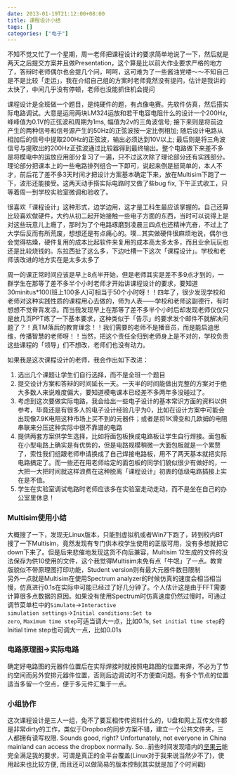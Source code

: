 ```yaml
---
date: 2013-01-19T21:12:00+08:00
title: 课程设计小结
tags: []
categories: ["电子"]
---
```


不知不觉又忙了一个星期，周一老师把课程设计的要求简单地说了一下，然后就是两天之后提交方案并且做Presentation，这个算是比以前大作业要求严格的地方了，答辩时老师偶尔也会提几个问，呵呵，这可难为了一些酱油党喽～～不知自己是不是比较「走运」，我在介绍自己组的方案时老师竟然没有提问，估计是我讲的太快了，中间几乎没有停顿，老师也没能抓住机会提问  

课程设计是全班做一个题目，是纯硬件的题，有点像电赛。先软件仿真，然后搭实际电路调试。大意是运用两块LM324运放和若干电容电阻什么的设计一个200Hz, 峰峰值为0.1V的正弦波和周期为1ms, 幅值为2v的三角波信号; 接下来则是将前边产生的两种信号和信号源产生的50Hz的正弦波按一定比例相加; 随后设计电路从相加后的信号中提取200Hz的正弦波，输出必须达到10V以上; 最后则是将三角波信号与提取出的200Hz正弦波通过比较器得到最终输出。整个电路做下来差不多是将模电中的运放应用部分复习了一遍，只不过这次除了理论部分还有实践部分。理论部分把课本上的一些电路排列组合一下即可，说起来倒是挺简单的，本人不才，前后花了差不多3天时间才把设计方案基本确定下来，放在Multisim下跑了一下，波形还能接受。这两天动手搭实际电路时又做了些bug fix, 下午正式收工，只等着周一到学校实验室微调和验收了。  

很喜欢「课程设计」这种形式，边学边用，这才是工科生最应该掌握的。自己还算比较喜欢做硬件，大约从初二起开始接触一些电子方面的东西，当时可以说得上是对这些玩意儿上瘾了，那时为了个电路琢磨到凌晨三四点也还精神亢奋，不过上了大学后反而有所荒废，想想还是有点痛心的。噗...其实做硬件很麻烦地说，偶尔也会觉得枯燥，硬件复用的成本比起软件来复用的成本高太多太多，而且业余玩玩也还是比较烧钱的。东拉西扯了这么多，下边吐槽一下这次「课程设计」。学校和老师该改进的地方实在是太多太多了

周一的课正常时间应该是早上8点半开始，但是老师其实是差不多9点才到的，一群学生在那等了差不多半个小时老师才开始讲课程设计的要求，要知道30minitus\*100(班上100多人)可相当于50个小时呀！！四年了，很少发现学校和老师对这种实践性质的课程用心去做的，师为人表——学校和老师这副德行，有时想想不觉脊背发凉。而当我发现早上在那等了差不多半个小时后却发现老师仅仅只是放几页PPT练了一下基本要求，这种类似于「告示」的要求发个邮件不就解决问题了？！真TM落后的教育理念！！我们需要的老师不是播音员，而是能启迪思维，传播智慧的老师呀！！当然，把这个责任全归到老师身上是不对的，学校负责这些课程的「领导」们不想改，老师们也没有动力。  

如果我是这次课程设计的老师，我会作出如下改进：

1. 选出几个课题让学生们自行选择，而不是全班一个题目  
2. 提交设计方案和答辩的时间延长一天。一天半的时间能做出完整的方案对于绝大多数人来说难度偏大，要知道模电课本已经差不多两年多没碰过了。  
3. 考虑到这次要做实际电路，我会给出一些电子设计的基本常识方面的资料以供参考，毕竟还是有很多人的电子设计经验几乎为0，比如在设计方案中可能会出现像7.9K电阻这种市场上买不到的元器件；或者是将1K滑变和几欧姆的电阻串联来分压这种实际中很不靠谱的电路  
4. 提供两套方案供学生选择，比如将面包板换成电路板让学生自行焊接。面包板在小型电路上确实是有优势的，但是电路规模稍微一大面包板就是一个累赘了，索性我们组跟老师申请换成了自己焊接电路板，用不了两天基本就把实际电路搞定了。而一些还在用老师给定的面包板的同学们貌似很少有做好的，一大把一大把时间就这样浪费在这种脱离「课程设计」初衷的低级电路插接上实在是不值。
5. 学生在实验室调试电路时老师应该多在实验室走动走动，而不是坐在自己的办公室里休息！

### Multisim使用小结  
大概搜了一下，发现无Linux版本，只能到虚拟机或者Win7下跑了，转到校内BT搜了一下Multisim，竟然发现有专门供本校学生使用的正版可用，没有多想就把它down下来了。但是后来悲催地发现这货不向后兼容，Multisim 12生成的文件的没法保存为供10使用的文件，这个我觉得Multisim未免有点「牛氓」了一点。教育版貌似不带原理图打印功能，Student version则有最大元器件数目限制  
另外一点就是Multisim在使用Spectrum analyzer的时候仿真的速度会相当相当慢，仿真进行0.1s在实际中可能已经过了好几分钟了。个人估计这是由于FFT需要计算很多点数据的原因。如果没有使用Spectrum时仿真速度仍然过慢时，可通过调节菜单栏中的<code>Simulate</code>-><code>Interactive simulation settings</code>-><code>Initial conditions:Set to zero</code>, <code>Maximum time step</code>可适当调大一点，比如0.1s, <code>Set initial time step</code>的Initial time step也可调大一点，比如0.01s     

### 电路原理图->实际电路  
确定好电路图的元器件位置后在实际焊接时就按照电路图的位置来焊，不必为了节约空间而另外安排元器件位置，否则后边调试时不方便查问题。有多个节点的位置适当多留一个空点，便于多元件汇集于一点。  

### 小组协作  
这次课程设计是三人一组，免不了要互相传传资料什么的，U盘和网上互传文件都是非常dirty的工作，类似于Dropbox的同步方案不错，建立一个公共文件夹，三人都拥有读写权限. Sounds good, right? Unfortunately, not everyone in China mainland can access the dropbox normally. So...前些时间发现墙内的[坚果云](http://www.jianguoyun.com)能完全满足我的要求，可谓是真正的全平台覆盖(Linux对于我来说当然少不了)，使用起来也比较方便, 而且还可以做简易的版本控制(其实就是加了个时间戳)  